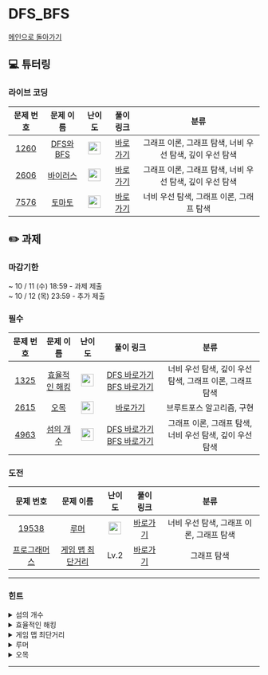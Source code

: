# DFS_BFS
[메인으로 돌아가기](https://github.com/Altu-Bitu-5/Notice) 
## 💻 튜터링 
### 라이브 코딩
| 문제 번호 | 문제 이름 | 난이도 | 풀이 링크 | 분류 |
| :-: | :-: | :-: | :-: | :-: |
| [1260](https://www.acmicpc.net/problem/1260) | [DFS와 BFS](https://www.acmicpc.net/problem/1260) | <img height="25px" width="25px" src="https://static.solved.ac/tier_small/9.svg"/> | [바로가기](https://github.com/Altu-Bitu-5/Notice/blob/main/08_DFS_BFS/라이브코딩/1260.cpp) | 그래프 이론, 그래프 탐색, 너비 우선 탐색, 깊이 우선 탐색 |
| [2606](https://www.acmicpc.net/problem/2606) | [바이러스](https://www.acmicpc.net/problem/2606) | <img height="25px" width="25px" src="https://static.solved.ac/tier_small/8.svg"/> | [바로가기](https://github.com/Altu-Bitu-5/Notice/blob/main/08_DFS_BFS/라이브코딩/2606.cpp) | 그래프 이론, 그래프 탐색, 너비 우선 탐색, 깊이 우선 탐색 |
| [7576](https://www.acmicpc.net/problem/7576) | [토마토](https://www.acmicpc.net/problem/7576) | <img height="25px" width="25px" src="https://static.solved.ac/tier_small/11.svg"/> | [바로가기](https://github.com/Altu-Bitu-5/Notice/blob/main/08_DFS_BFS/라이브코딩/7576.cpp) | 너비 우선 탐색, 그래프 이론, 그래프 탐색 |
## ✏️ 과제 
### 마감기한
~ 10 / 11 (수) 18:59 - 과제 제출 </br>
~ 10 / 12 (목) 23:59 - 추가 제출 </br>
### 필수
| 문제 번호 | 문제 이름 | 난이도 | 풀이 링크 | 분류 |
| :-: | :-: | :-: | :-: | :-: |
| [1325](https://www.acmicpc.net/problem/1325) | [효율적인 해킹](https://www.acmicpc.net/problem/1325) | <img height="25px" width="25px" src="https://static.solved.ac/tier_small/10.svg"/> |  [DFS 바로가기](https://github.com/Altu-Bitu-5/Notice/blob/main/08_DFS_BFS/필수/1325_DFS.cpp) [BFS 바로가기](https://github.com/Altu-Bitu-5/Notice/blob/main/08_DFS_BFS/필수/1325_BFS.cpp) | 너비 우선 탐색, 깊이 우선 탐색, 그래프 이론, 그래프 탐색 |
| [2615](https://www.acmicpc.net/problem/2615) | [오목](https://www.acmicpc.net/problem/2615) | <img height="25px" width="25px" src="https://static.solved.ac/tier_small/10.svg"/> | [바로가기](https://github.com/Altu-Bitu-5/Notice/blob/main/08_DFS_BFS/필수/2615.cpp) | 브루트포스 알고리즘, 구현 |
| [4963](https://www.acmicpc.net/problem/4963) | [섬의 개수](https://www.acmicpc.net/problem/4963) | <img height="25px" width="25px" src="https://static.solved.ac/tier_small/9.svg"/> | [DFS 바로가기](https://github.com/Altu-Bitu-5/Notice/blob/main/08_DFS_BFS/필수/4963_DFS.cpp) [BFS 바로가기](https://github.com/Altu-Bitu-5/Notice/blob/main/08_DFS_BFS/필수/4963_BFS.cpp) | 그래프 이론, 그래프 탐색, 너비 우선 탐색, 깊이 우선 탐색 |
### 도전
| 문제 번호 | 문제 이름 | 난이도 | 풀이 링크 | 분류 |
| :-: | :-: | :-: | :-: | :-: |
| [19538](https://www.acmicpc.net/problem/19538) | [루머](https://www.acmicpc.net/problem/19538) | <img height="25px" width="25px" src="https://static.solved.ac/tier_small/12.svg"/> | [바로가기](https://github.com/Altu-Bitu-5/Notice/blob/main/08_DFS_BFS/도전/19538.cpp) | 너비 우선 탐색, 그래프 이론, 그래프 탐색 |
| [프로그래머스](https://school.programmers.co.kr/learn/courses/30/lessons/1844) | [게임 맵 최단거리](https://school.programmers.co.kr/learn/courses/30/lessons/1844) | Lv.2 | [바로가기](https://github.com/Altu-Bitu-5/Notice/blob/main/08_DFS_BFS/도전/게임_맵_최단거리.cpp) | 그래프 탐색 |
---
 ### 힌트
<details><summary>섬의 개수</summary><div markdown="1">&nbsp;&nbsp;&nbsp;&nbsp;탐색을 한 번 하면 하나의 영역을 구할 수 있어요!</div></details>
<details><summary>효율적인 해킹</summary><div markdown="1">&nbsp;&nbsp;&nbsp;&nbsp;a가 b를 신뢰할 때, b를 해킹하면 a도 해킹할 수 있어요. 인접 리스트를 이용해서 단방향 그래프를 구현해볼까요?</div></details>
<details><summary>게임 맵 최단거리</summary><div markdown="1">&nbsp;&nbsp;&nbsp;&nbsp;최단거리를 구하는 문제네요. BFS와 DFS 중 무엇을 써야 할까요?</div></details>
<details><summary>루머</summary><div markdown="1">&nbsp;&nbsp;&nbsp;&nbsp;주변인의 절반 이상이 루머를 믿을 때 본인도 루머를 믿어요! 루머를 믿는 사람은 자신의 주변인에게 루머를 "동시에" 퍼뜨리고 있다는 것을 주의해주세요.</div></details>
<details><summary>오목</summary><div markdown="1">&nbsp;&nbsp;&nbsp;&nbsp;여섯 알이 연속적으로 놓이는 경우는 제외해야 해요. 검사를 시작할 기준점에서부터 어떤 방향으로 검사를 진행해야 할까요? 연속적으로 놓인 다섯 알 중 어느 위치의 알부터 검사가 시작되어야 할까요?</div></details>

---